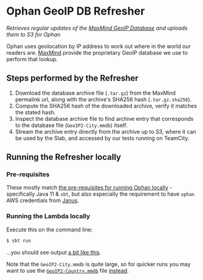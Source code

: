 # Ophan GeoIP DB Refresher

_Retrieves regular updates of the [MaxMind GeoIP Database](https://www.maxmind.com/en/geoip2-databases)
and uploads them to S3 for Ophan_

Ophan uses geolocation by IP address to work out where in the world our readers are.
[MaxMind](https://www.maxmind.com/) provide the proprietary GeoIP database we use to
perform that lookup.

## Steps performed by the Refresher

1. Download the database archive file (`.tar.gz`) from the MaxMind permalink url, along
   with the archive's SHA256 hash (`.tar.gz.sha256`).
2. Compute the SHA256 hash of the downloaded archive, verify it matches the stated hash.
3. Inspect the database archive file to find archive entry that corresponds to the
   database file (`GeoIP2-City.mmdb`) itself.
4. Stream the archive entry directly from the archive up to S3, where it can be used by
   the Slab, and accessed by our tests running on TeamCity.

## Running the Refresher locally

### Pre-requisites

These mostly match [the pre-requisites for running Ophan locally](https://github.com/guardian/ophan/blob/main/docs/developing-ophan/running-ophan-locally.md#pre-requisites) -
specifically Java 11 & `sbt`, but also especially the requirement to have `ophan` AWS credentials
from [Janus](https://janus.gutools.co.uk/).

### Running the Lambda locally

Execute this on the command line:

```bash
$ sbt run
```

...you should see output [a bit like this](https://gist.github.com/rtyley/9e6e0c0b3e371e25bf177eccce3f8d65).

Note that the `GeoIP2-City.mmdb` is quite large, so for quicker runs you may want to
use the [`GeoIP2-Country.mmdb`](https://github.com/guardian/ophan-geoip-db-refresher/blob/916525c6082615401054d51d8888a7df72140a03/src/main/scala/ophan/geoip/db/refresher/MaxmindDatabaseEdition.scala#L46-L47)
file [instead](https://github.com/guardian/ophan-geoip-db-refresher/blob/916525c6082615401054d51d8888a7df72140a03/src/main/scala/ophan/geoip/db/refresher/Lambda.scala#L16).
